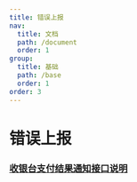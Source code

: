```yaml
---
title: 错误上报
nav:
  title: 文档
  path: /document
  order: 1
group:
  title: 基础
  path: /base
  order: 1
order: 3
---
```


# 错误上报

### [收银台支付结果通知接口说明](https://alidocs.dingtalk.com/i/nodes/qXomz1wAyjKVXPzwOjM6V3Y9pRBx5OrE?utm_scene=team_space)

